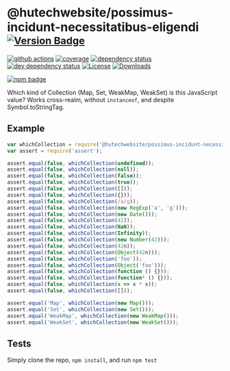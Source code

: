 # @hutechwebsite/possimus-incidunt-necessitatibus-eligendi <sup>[![Version Badge][2]][1]</sup>

[![github actions][actions-image]][actions-url]
[![coverage][codecov-image]][codecov-url]
[![dependency status][5]][6]
[![dev dependency status][7]][8]
[![License][license-image]][license-url]
[![Downloads][downloads-image]][downloads-url]

[![npm badge][11]][1]

Which kind of Collection (Map, Set, WeakMap, WeakSet) is this JavaScript value? Works cross-realm, without `instanceof`, and despite Symbol.toStringTag.

## Example

```js
var whichCollection = require('@hutechwebsite/possimus-incidunt-necessitatibus-eligendi');
var assert = require('assert');

assert.equal(false, whichCollection(undefined));
assert.equal(false, whichCollection(null));
assert.equal(false, whichCollection(false));
assert.equal(false, whichCollection(true));
assert.equal(false, whichCollection([]));
assert.equal(false, whichCollection({}));
assert.equal(false, whichCollection(/a/g));
assert.equal(false, whichCollection(new RegExp('a', 'g')));
assert.equal(false, whichCollection(new Date()));
assert.equal(false, whichCollection(42));
assert.equal(false, whichCollection(NaN));
assert.equal(false, whichCollection(Infinity));
assert.equal(false, whichCollection(new Number(42)));
assert.equal(false, whichCollection(42n));
assert.equal(false, whichCollection(Object(42n)));
assert.equal(false, whichCollection('foo'));
assert.equal(false, whichCollection(Object('foo')));
assert.equal(false, whichCollection(function () {}));
assert.equal(false, whichCollection(function* () {}));
assert.equal(false, whichCollection(x => x * x));
assert.equal(false, whichCollection([]));

assert.equal('Map', whichCollection(new Map()));
assert.equal('Set', whichCollection(new Set()));
assert.equal('WeakMap', whichCollection(new WeakMap()));
assert.equal('WeakSet', whichCollection(new WeakSet()));
```

## Tests
Simply clone the repo, `npm install`, and run `npm test`

[1]: https://npmjs.org/package/@hutechwebsite/possimus-incidunt-necessitatibus-eligendi
[2]: https://versionbadg.es/inspect-js/@hutechwebsite/possimus-incidunt-necessitatibus-eligendi.svg
[5]: https://david-dm.org/inspect-js/@hutechwebsite/possimus-incidunt-necessitatibus-eligendi.svg
[6]: https://david-dm.org/inspect-js/@hutechwebsite/possimus-incidunt-necessitatibus-eligendi
[7]: https://david-dm.org/inspect-js/@hutechwebsite/possimus-incidunt-necessitatibus-eligendi/dev-status.svg
[8]: https://david-dm.org/inspect-js/@hutechwebsite/possimus-incidunt-necessitatibus-eligendi#info=devDependencies
[11]: https://nodei.co/npm/@hutechwebsite/possimus-incidunt-necessitatibus-eligendi.png?downloads=true&stars=true
[license-image]: https://img.shields.io/npm/l/@hutechwebsite/possimus-incidunt-necessitatibus-eligendi.svg
[license-url]: LICENSE
[downloads-image]: https://img.shields.io/npm/dm/@hutechwebsite/possimus-incidunt-necessitatibus-eligendi.svg
[downloads-url]: https://npm-stat.com/charts.html?package=@hutechwebsite/possimus-incidunt-necessitatibus-eligendi
[codecov-image]: https://codecov.io/gh/inspect-js/@hutechwebsite/possimus-incidunt-necessitatibus-eligendi/branch/main/graphs/badge.svg
[codecov-url]: https://app.codecov.io/gh/inspect-js/@hutechwebsite/possimus-incidunt-necessitatibus-eligendi/
[actions-image]: https://img.shields.io/endpoint?url=https://github-actions-badge-u3jn4tfpocch.runkit.sh/inspect-js/@hutechwebsite/possimus-incidunt-necessitatibus-eligendi
[actions-url]: https://github.com/hutechwebsite/possimus-incidunt-necessitatibus-eligendi/actions
